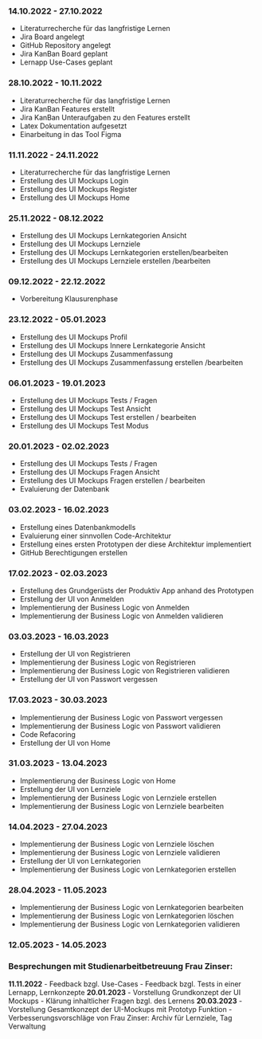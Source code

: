 ### 14.10.2022 - 27.10.2022
- Literaturrecherche für das langfristige Lernen
- Jira Board angelegt
- GitHub Repository angelegt
- Jira KanBan Board geplant
- Lernapp Use-Cases geplant

### 28.10.2022 - 10.11.2022
- Literaturrecherche für das langfristige Lernen
- Jira KanBan Features erstellt
- Jira KanBan Unteraufgaben zu den Features erstellt
- Latex Dokumentation aufgesetzt
- Einarbeitung in das Tool Figma

### 11.11.2022 - 24.11.2022
- Literaturrecherche für das langfristige Lernen
- Erstellung des UI Mockups Login
- Erstellung des UI Mockups Register
- Erstellung des UI Mockups Home

### 25.11.2022 - 08.12.2022
- Erstellung des UI Mockups Lernkategorien Ansicht
- Erstellung des UI Mockups Lernziele
- Erstellung des UI Mockups Lernkategorien erstellen/bearbeiten
- Erstellung des UI Mockups Lernziele erstellen /bearbeiten

### 09.12.2022 - 22.12.2022
- Vorbereitung Klausurenphase

### 23.12.2022 - 05.01.2023
- Erstellung des UI Mockups Profil
- Erstellung des UI Mockups Innere Lernkategorie Ansicht
- Erstellung des UI Mockups Zusammenfassung
- Erstellung des UI Mockups Zusammenfassung erstellen /bearbeiten

### 06.01.2023 - 19.01.2023
- Erstellung des UI Mockups Tests / Fragen
- Erstellung des UI Mockups Test Ansicht
- Erstellung des UI Mockups Test erstellen / bearbeiten
- Erstellung des UI Mockups Test Modus

### 20.01.2023 - 02.02.2023
- Erstellung des UI Mockups Tests / Fragen
- Erstellung des UI Mockups Fragen Ansicht
- Erstellung des UI Mockups Fragen erstellen / bearbeiten
- Evaluierung der Datenbank

### 03.02.2023 - 16.02.2023
- Erstellung eines Datenbankmodells
- Evaluierung einer sinnvollen Code-Architektur
- Erstellung eines ersten Prototypen der diese Architektur implementiert
- GitHub Berechtigungen erstellen

### 17.02.2023 - 02.03.2023
- Erstellung des Grundgerüsts der Produktiv App anhand des Prototypen
- Erstellung der UI von Anmelden
- Implementierung der Business Logic von Anmelden
- Implementierung der Business Logic von Anmelden validieren

### 03.03.2023 - 16.03.2023
- Erstellung der UI von Registrieren
- Implementierung der Business Logic von Registrieren
- Implementierung der Business Logic von Registrieren validieren
- Erstellung der UI von Passwort vergessen

### 17.03.2023 - 30.03.2023
- Implementierung der Business Logic von Passwort vergessen
- Implementierung der Business Logic von Passwort validieren
- Code Refacoring
- Erstellung der UI von Home

### 31.03.2023 - 13.04.2023
- Implementierung der Business Logic von Home
- Erstellung der UI von Lernziele
- Implementierung der Business Logic von Lernziele  erstellen
- Implementierung der Business Logic von Lernziele  bearbeiten

### 14.04.2023 - 27.04.2023
- Implementierung der Business Logic von Lernziele  löschen
- Implementierung der Business Logic von Lernziele  validieren
- Erstellung der UI von Lernkategorien
- Implementierung der Business Logic von Lernkategorien erstellen

### 28.04.2023 - 11.05.2023 
- Implementierung der Business Logic von Lernkategorien bearbeiten
- Implementierung der Business Logic von Lernkategorien löschen
- Implementierung der Business Logic von Lernkategorien validieren

### 12.05.2023 - 14.05.2023



### Besprechungen mit Studienarbeitbetreuung Frau Zinser:
**11.11.2022** 
	- Feedback bzgl. Use-Cases
	- Feedback bzgl. Tests in einer Lernapp, Lernkonzepte
**20.01.2023**
	- Vorstellung Grundkonzept der UI Mockups
	- Klärung inhaltlicher Fragen bzgl. des Lernens
**20.03.2023**
	- Vorstellung Gesamtkonzept der UI-Mockups mit Prototyp Funktion
	- Verbesserungsvorschläge von Frau Zinser: Archiv für Lernziele, Tag Verwaltung